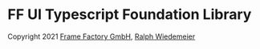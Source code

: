 # FF UI Typescript Foundation Library

Copyright 2021 [Frame Factory GmbH](https://framefactory.ch), [Ralph Wiedemeier](https://about.me/ralphw)  
